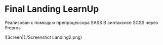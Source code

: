 # Final Landing LearnUp
 
Реализован с помощью препроцессора SASS В синтаксисе SCSS через Prepros

![Screen](./Screenshot Landing2.png)